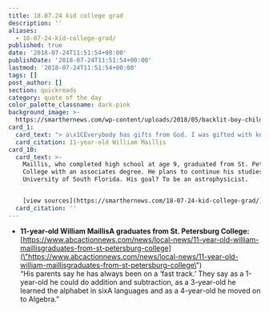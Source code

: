 ```yaml
---
title: 18.07.24 kid college grad
description: ''
aliases:
  - 18-07-24-kid-college-grad/
published: true
date: '2018-07-24T11:51:54+00:00'
publishDate: '2018-07-24T11:51:54+00:00'
lastmod: '2018-07-24T11:51:54+00:00'
tags: []
post_author: []
section: quickreads
category: quote of the day
color_palette_classname: dark-pink
background_image: >-
  https://smarthernews.com/wp-content/uploads/2018/05/backlit-boy-child-822419.jpg
card_1:
  card_text: "> a\x1CEverybody has gifts from God. I was gifted with knowledge.”\n\n11-year-old William Maillis"
  card_citation: 11-year-old William Maillis
card_10:
  card_text: >-
    Maillis, who completed high school at age 9, graduated from St. Petersburg
    College with an associates degree. He plans to continue his studies at the
    University of South Florida. His goal? To be an astrophysicist.


    [view sources](https://smarthernews.com/18-07-24-kid-college-grad/)
  card_citation: ''
---
```

*   **11-year-old William MaillisA graduates from St. Petersburg College:**  
    [https://www.abcactionnews.com/news/local-news/11-year-old-william-maillisgraduates-from-st-petersburg-college](\"https://www.abcactionnews.com/news/local-news/11-year-old-william-maillisgraduates-from-st-petersburg-college\")  
    “His parents say he has always been on a ‘fast track.’ They say as a 1-year-old he could do addition and subtraction, as a 3-year-old he learned the alphabet in sixA languages and as a 4-year-old he moved on to Algebra.”